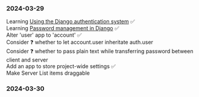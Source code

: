 ### 2024-03-29
Learning <a href='https://docs.djangoproject.com/en/5.0/topics/auth/default/'>Using the Django authentication system</a> ✅  
Learning <a href='https://docs.djangoproject.com/en/5.0/topics/auth/passwords/'>Password management in Django</a> ✅  
Alter 'user' app to 'account' ✅  
Consider ❓ whether to let account.user inheritate auth.user  
Consider ❓ whether to pass plain text while transferring password between client and server  
Add an app to store project-wide settings  ✅  
Make Server List items draggable  



### 2024-03-30

